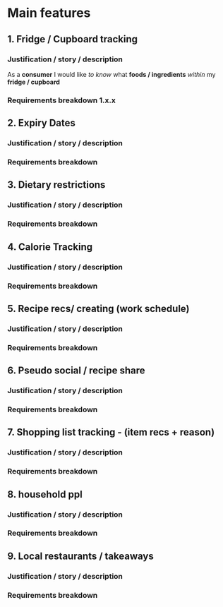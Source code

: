 # Main features

## 1. Fridge / Cupboard tracking

### Justification / story / description

As a **consumer** I would like _to know_ what **foods / ingredients** _within_ my **fridge / cupboard**

### Requirements breakdown 1.x.x

## 2. Expiry Dates

### Justification / story / description

### Requirements breakdown

## 3. Dietary restrictions

### Justification / story / description

### Requirements breakdown

## 4. Calorie Tracking

### Justification / story / description

### Requirements breakdown

## 5. Recipe recs/ creating (work schedule)

### Justification / story / description

### Requirements breakdown

## 6. Pseudo social / recipe share

### Justification / story / description

### Requirements breakdown

## 7. Shopping list tracking - (item recs + reason)

### Justification / story / description

### Requirements breakdown

## 8. household ppl

### Justification / story / description

### Requirements breakdown

## 9. Local restaurants / takeaways

### Justification / story / description

### Requirements breakdown
